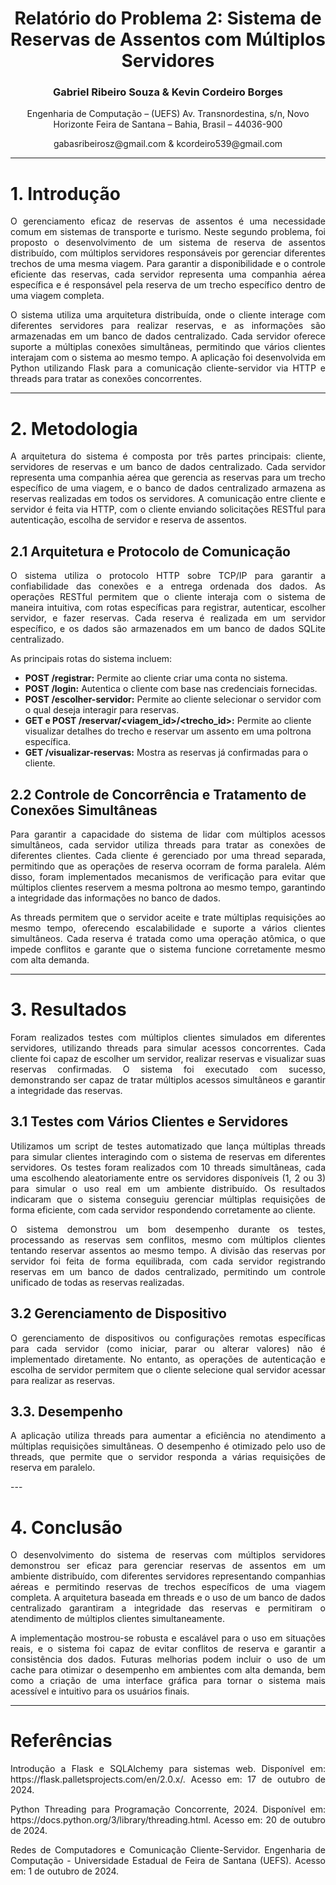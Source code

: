 <div align="center">
  <h1>
      Relatório do Problema 2: Sistema de Reservas de Assentos com Múltiplos Servidores
  </h1>

  <h3>
    Gabriel Ribeiro Souza & Kevin Cordeiro Borges
  </h3>

  <p>
    Engenharia de Computação – (UEFS)  
    Av. Transnordestina, s/n, Novo Horizonte  
    Feira de Santana – Bahia, Brasil – 44036-900
  </p>

  <center>gabasribeirosz@gmail.com & kcordeiro539@gmail.com</center>
</div>

---

# 1. Introdução

<p style="text-align: justify;">
  O gerenciamento eficaz de reservas de assentos é uma necessidade comum em sistemas de transporte e turismo. Neste segundo problema, foi proposto o desenvolvimento de um sistema de reserva de assentos distribuído, com múltiplos servidores responsáveis por gerenciar diferentes trechos de uma mesma viagem. Para garantir a disponibilidade e o controle eficiente das reservas, cada servidor representa uma companhia aérea específica e é responsável pela reserva de um trecho específico dentro de uma viagem completa.
</p>

<p style="text-align: justify;">
  O sistema utiliza uma arquitetura distribuída, onde o cliente interage com diferentes servidores para realizar reservas, e as informações são armazenadas em um banco de dados centralizado. Cada servidor oferece suporte a múltiplas conexões simultâneas, permitindo que vários clientes interajam com o sistema ao mesmo tempo. A aplicação foi desenvolvida em Python utilizando Flask para a comunicação cliente-servidor via HTTP e threads para tratar as conexões concorrentes.
</p>

---

# 2. Metodologia

<p style="text-align: justify;">
  A arquitetura do sistema é composta por três partes principais: cliente, servidores de reservas e um banco de dados centralizado. Cada servidor representa uma companhia aérea que gerencia as reservas para um trecho específico de uma viagem, e o banco de dados centralizado armazena as reservas realizadas em todos os servidores. A comunicação entre cliente e servidor é feita via HTTP, com o cliente enviando solicitações RESTful para autenticação, escolha de servidor e reserva de assentos.
</p>

## 2.1 Arquitetura e Protocolo de Comunicação

<p style="text-align: justify;">
  O sistema utiliza o protocolo HTTP sobre TCP/IP para garantir a confiabilidade das conexões e a entrega ordenada dos dados. As operações RESTful permitem que o cliente interaja com o sistema de maneira intuitiva, com rotas específicas para registrar, autenticar, escolher servidor, e fazer reservas. Cada reserva é realizada em um servidor específico, e os dados são armazenados em um banco de dados SQLite centralizado.
</p>

<p style="text-align: justify;">
  As principais rotas do sistema incluem:
</p>

<ul>
  <li><b>POST /registrar:</b> Permite ao cliente criar uma conta no sistema.</li>
  <li><b>POST /login:</b> Autentica o cliente com base nas credenciais fornecidas.</li>
  <li><b>POST /escolher-servidor:</b> Permite ao cliente selecionar o servidor com o qual deseja interagir para reservas.</li>
  <li><b>GET e POST /reservar/&lt;viagem_id&gt;/&lt;trecho_id&gt;:</b> Permite ao cliente visualizar detalhes do trecho e reservar um assento em uma poltrona específica.</li>
  <li><b>GET /visualizar-reservas:</b> Mostra as reservas já confirmadas para o cliente.</li>
</ul>

## 2.2 Controle de Concorrência e Tratamento de Conexões Simultâneas

<p style="text-align: justify;">
  Para garantir a capacidade do sistema de lidar com múltiplos acessos simultâneos, cada servidor utiliza threads para tratar as conexões de diferentes clientes. Cada cliente é gerenciado por uma thread separada, permitindo que as operações de reserva ocorram de forma paralela. Além disso, foram implementados mecanismos de verificação para evitar que múltiplos clientes reservem a mesma poltrona ao mesmo tempo, garantindo a integridade das informações no banco de dados.
</p>

<p style="text-align: justify;">
  As threads permitem que o servidor aceite e trate múltiplas requisições ao mesmo tempo, oferecendo escalabilidade e suporte a vários clientes simultâneos. Cada reserva é tratada como uma operação atômica, o que impede conflitos e garante que o sistema funcione corretamente mesmo com alta demanda.
</p>

---

# 3. Resultados

<p style="text-align: justify;">
  Foram realizados testes com múltiplos clientes simulados em diferentes servidores, utilizando threads para simular acessos concorrentes. Cada cliente foi capaz de escolher um servidor, realizar reservas e visualizar suas reservas confirmadas. O sistema foi executado com sucesso, demonstrando ser capaz de tratar múltiplos acessos simultâneos e garantir a integridade das reservas.
</p>

## 3.1 Testes com Vários Clientes e Servidores

<p style="text-align: justify;">
  Utilizamos um script de testes automatizado que lança múltiplas threads para simular clientes interagindo com o sistema de reservas em diferentes servidores. Os testes foram realizados com 10 threads simultâneas, cada uma escolhendo aleatoriamente entre os servidores disponíveis (1, 2 ou 3) para simular o uso real em um ambiente distribuído. Os resultados indicaram que o sistema conseguiu gerenciar múltiplas requisições de forma eficiente, com cada servidor respondendo corretamente ao cliente.
</p>

<p style="text-align: justify;">
  O sistema demonstrou um bom desempenho durante os testes, processando as reservas sem conflitos, mesmo com múltiplos clientes tentando reservar assentos ao mesmo tempo. A divisão das reservas por servidor foi feita de forma equilibrada, com cada servidor registrando reservas em um banco de dados centralizado, permitindo um controle unificado de todas as reservas realizadas.
</p>

## 3.2 Gerenciamento de Dispositivo

<p style="text-align: justify">
 O gerenciamento de dispositivos ou configurações remotas específicas para cada servidor (como iniciar, parar ou alterar valores) não é implementado diretamente. No entanto, as operações de autenticação e escolha de servidor permitem que o cliente selecione qual servidor acessar para realizar as reservas.
</p>

## 3.3. Desempenho
<p style="text-align: justify">
 A aplicação utiliza threads para aumentar a eficiência no atendimento a múltiplas requisições simultâneas. O desempenho é otimizado pelo uso de threads, que permite que o servidor responda a várias requisições de reserva em paralelo.
</p>
---

# 4. Conclusão

<p style="text-align: justify;">
  O desenvolvimento do sistema de reservas com múltiplos servidores demonstrou ser eficaz para gerenciar reservas de assentos em um ambiente distribuído, com diferentes servidores representando companhias aéreas e permitindo reservas de trechos específicos de uma viagem completa. A arquitetura baseada em threads e o uso de um banco de dados centralizado garantiram a integridade das reservas e permitiram o atendimento de múltiplos clientes simultaneamente.
</p>

<p style="text-align: justify;">
  A implementação mostrou-se robusta e escalável para o uso em situações reais, e o sistema foi capaz de evitar conflitos de reserva e garantir a consistência dos dados. Futuras melhorias podem incluir o uso de um cache para otimizar o desempenho em ambientes com alta demanda, bem como a criação de uma interface gráfica para tornar o sistema mais acessível e intuitivo para os usuários finais.
</p>

---

# Referências

<p style="text-align: justify;">
  Introdução a Flask e SQLAlchemy para sistemas web. Disponível em: https://flask.palletsprojects.com/en/2.0.x/. Acesso em: 17 de outubro de 2024.
</p>

<p style="text-align: justify;">
  Python Threading para Programação Concorrente, 2024. Disponível em: https://docs.python.org/3/library/threading.html. Acesso em: 20 de outubro de 2024.
</p>

<p style="text-align: justify;">
  Redes de Computadores e Comunicação Cliente-Servidor. Engenharia de Computação - Universidade Estadual de Feira de Santana (UEFS). Acesso em: 1 de outubro de 2024.
</p>

 
